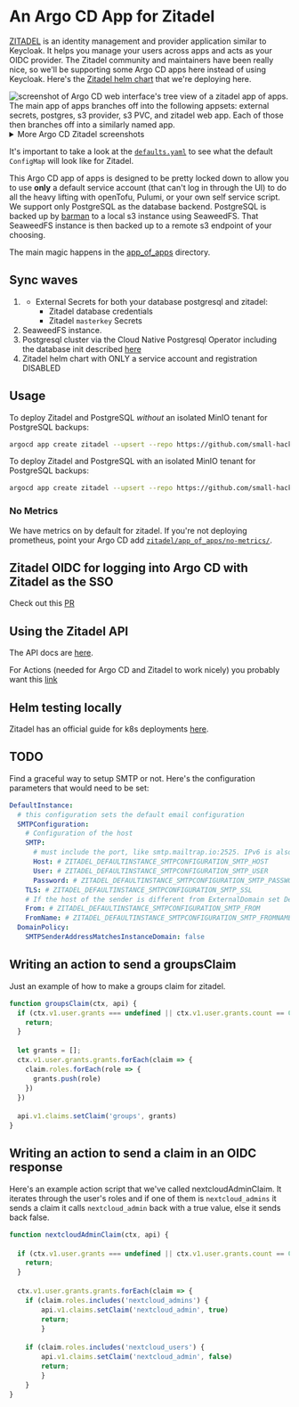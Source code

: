 # An Argo CD App for Zitadel

[ZITADEL](https://github.com/zitadel/zitadel/tree/main) is an identity management and provider application similar to Keycloak. It helps you manage your users across apps and acts as your OIDC provider. The Zitadel community and maintainers have been really nice, so we'll be supporting some Argo CD apps here instead of using Keycloak. Here's the [Zitadel helm chart](https://github.com/zitadel/zitadel-charts/tree/main) that we're deploying here.

<img width="900" alt="screenshot of Argo CD web interface's tree view of a zitadel app of apps. The main app of apps branches off into the following appsets: external secrets, postgres, s3 provider, s3 PVC, and zitadel web app. Each of those then branches off into a similarly named app." src="https://github.com/small-hack/argocd-apps/assets/2389292/467fd0cf-36a7-47fd-80b8-4bd051ec0157">

<details>
  <summary>More Argo CD Zitadel screenshots</summary>
  
  ### Zitadel web app (official zitadel helm chart)
  <img width="900" alt="screenshot of Argo CD web interface's tree view of a zitadel web app in tree view mode. Includes the following child resources: zitadel config map, zitadel service, zitadel service account, zitadel deployment, zitadel init job, zitadel setup job, zitadel service monitor, zitadel ingress, zitadel role, zitadel role binding. The zitadel service then branches off into zitadel endpoint and zitadel endpointslice. The zitadel deployment branches off into a zitadel replica set which branches off into a zitadel pod. The zitadel init and setup jobs also branch off into their own completed pods, and finally, the zitadel ingress resource branches off into a zitadel TLS certificate" src="https://github.com/small-hack/argocd-apps/assets/2389292/e2bf4838-85cf-4f5b-9e1a-b98756fc357c">

  ### Postgresql cluster
  <img src="./screenshots/zitadel_postgresql.png">
     
</details>

It's important to take a look at the [`defaults.yaml`](https://github.com/zitadel/zitadel/blob/main/cmd/defaults.yaml) to see what the default `ConfigMap` will look like for Zitadel.

This Argo CD app of apps is designed to be pretty locked down to allow you to use **only** a default service account (that can't log in through the UI) to do all the heavy lifting with openTofu, Pulumi, or your own self service script. We support only PostgreSQL as the database backend. PostgreSQL is backed up by [barman]() to a local s3 instance using SeaweedFS. That SeaweedFS instance is then backed up to a remote s3 endpoint of your choosing.

The main magic happens in the [app_of_apps](./app_of_apps) directory.

## Sync waves

1. - External Secrets for both your database postgresql and zitadel:
     - Zitadel database credentials
     - Zitadel `masterkey` Secrets
2. SeaweedFS instance.
3. Postgresql cluster via the Cloud Native Postgresql Operator including the database init described [here](https://github.com/zitadel/zitadel/tree/0386fe7f96cc8c9ff178d29c9bbee3bfe0a1a568/cmd/initialise/sql/postgres)
4. Zitadel helm chart with ONLY a service account and registration DISABLED

## Usage

To deploy Zitadel and PostgreSQL _without_ an isolated MinIO tenant for PostgreSQL backups:
```bash
argocd app create zitadel --upsert --repo https://github.com/small-hack/argocd-apps --path zitadel/app_of_apps --sync-policy automated --self-heal --auto-prune --dest-namespace zitadel --dest-server https://kubernetes.default.svc
```

To deploy Zitadel and PostgreSQL with an isolated MinIO tenant for PostgreSQL backups:
```bash
argocd app create zitadel --upsert --repo https://github.com/small-hack/argocd-apps --path zitadel/app_of_apps --sync-policy automated --self-heal --auto-prune --dest-namespace zitadel --dest-server https://kubernetes.default.svc --directory-recursion
```

### No Metrics

We have metrics on by default for zitadel. If you're not deploying prometheus, point your Argo CD add [`zitadel/app_of_apps/no-metrics/`](./app_of_apps/no-metrics).

## Zitadel OIDC for logging into Argo CD with Zitadel as the SSO

Check out this [PR](https://github.com/argoproj/argo-cd/pull/15029)

## Using the Zitadel API

The API docs are [here](https://zitadel.com/docs/category/apis).

For Actions (needed for Argo CD and Zitadel to work nicely) you probably want this [link](https://zitadel.com/docs/category/apis/resources/mgmt/actions)

## Helm testing locally

Zitadel has an official guide for k8s deployments [here](https://zitadel.com/docs/self-hosting/deploy/kubernetes).

## TODO
Find a graceful way to setup SMTP or not. Here's the configuration parameters that would need to be set:

```yaml
DefaultInstance:
  # this configuration sets the default email configuration
  SMTPConfiguration:
    # Configuration of the host
    SMTP:
      # must include the port, like smtp.mailtrap.io:2525. IPv6 is also supported, like [2001:db8::1]:2525
      Host: # ZITADEL_DEFAULTINSTANCE_SMTPCONFIGURATION_SMTP_HOST
      User: # ZITADEL_DEFAULTINSTANCE_SMTPCONFIGURATION_SMTP_USER
      Password: # ZITADEL_DEFAULTINSTANCE_SMTPCONFIGURATION_SMTP_PASSWORD
    TLS: # ZITADEL_DEFAULTINSTANCE_SMTPCONFIGURATION_SMTP_SSL
    # If the host of the sender is different from ExternalDomain set DefaultInstance.DomainPolicy.SMTPSenderAddressMatchesInstanceDomain to false
    From: # ZITADEL_DEFAULTINSTANCE_SMTPCONFIGURATION_SMTP_FROM
    FromName: # ZITADEL_DEFAULTINSTANCE_SMTPCONFIGURATION_SMTP_FROMNAME
  DomainPolicy:
    SMTPSenderAddressMatchesInstanceDomain: false
```

## Writing an action to send a groupsClaim

Just an example of how to make a groups claim for zitadel.

```js
function groupsClaim(ctx, api) {
  if (ctx.v1.user.grants === undefined || ctx.v1.user.grants.count == 0) {
    return;
  }

  let grants = [];
  ctx.v1.user.grants.grants.forEach(claim => {
    claim.roles.forEach(role => {
      grants.push(role)
    })
  })

  api.v1.claims.setClaim('groups', grants)
}
```

## Writing an action to send a claim in an OIDC response

Here's an example action script that we've called nextcloudAdminClaim. It iterates through the user's roles and if one of them is `nextcloud_admins` it sends a claim it calls `nextcloud_admin` back with a true value, else it sends back false.

```js
function nextcloudAdminClaim(ctx, api) {

  if (ctx.v1.user.grants === undefined || ctx.v1.user.grants.count == 0) {
    return;
  }

  ctx.v1.user.grants.grants.forEach(claim => {
    if (claim.roles.includes('nextcloud_admins') {
        api.v1.claims.setClaim('nextcloud_admin', true)
        return;
        }

    if (claim.roles.includes('nextcloud_users') {
        api.v1.claims.setClaim('nextcloud_admin', false)
        return;
        }
    }
}
```
